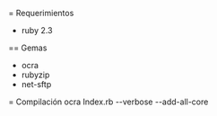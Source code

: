 = Requerimientos
- ruby 2.3

== Gemas
- ocra
- rubyzip
- net-sftp

= Compilación
ocra Index.rb --verbose --add-all-core